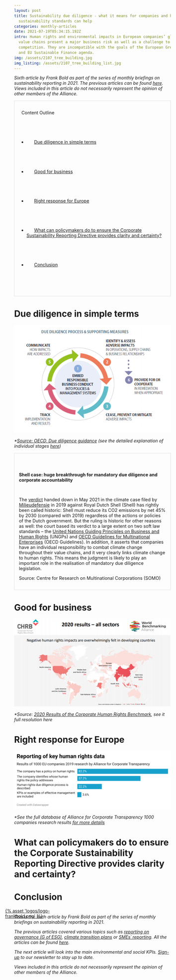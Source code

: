 ```yaml
---
layout: post
title: Sustainability due diligence - what it means for companies and how EU
  sustainability standards can help
categories: monthly-articles
date: 2021-07-19T05:34:15.192Z
intro: Human rights and environmental impacts in European companies’ global
  value chains present a major business risk as well as a challenge to fair
  competition. They are incompatible with the goals of the European Green Deal
  and EU Sustainable Finance agenda.
img: /assets/2107_tree_building.jpg
img_listing: /assets/2107_tree_building_list.jpg
---
```

*Sixth article by Frank Bold as part of the series of monthly briefings on sustainability reporting in 2021. The previous articles can be found [here](https://www.allianceforcorporatetransparency.org/news/categories/#monthly-articles). Views included in this article do not necessarily represent the opinion of other members of the Alliance.*

<div style="border: 1px solid #DFDFDF; padding: 1em; font-size: .9rem;">

  <span>Content Outline</span>

  <ul>

    <li>

      <a href="#due-diligence">Due diligence in simple terms</a>

    </li>

    <li>

      <a href="#good-for">Good for business</a>

    </li>

    <li>

      <a href="#right-response">Right response for Europe</a>

    </li>

    <li>

      <a href="#what-can">What can policymakers do to ensure the Corporate Sustainability Reporting Directive provides clarity and certainty?</a>

    </li>

    <li>

      <a href="#conclusion">Conclusion</a>

    </li>

  </ul>

</div>

<h1 id="due-diligence">Due diligence in simple terms</h1>

![Source: OECD, Due diligence guidance](/assets/2107_due_diligence.png "Source: OECD, Due diligence guidance")

*\*[Source: OECD, Due diligence guidance](https://www.oecdguidelines.nl/oecd-guidelines/due-diligence-guidances) (see the detailed explanation of individual stages [here](https://www.oecdguidelines.nl/oecd-guidelines/due-diligence-guidances))* 

<div style="border: 1px solid #DFDFDF; padding: 1em; font-size: .9rem;">

  <p style="font-weight: bold;">Shell case: huge breakthrough for mandatory due diligence and corporate accountability</p>

 <p>The <a href="https://uitspraken.rechtspraak.nl/inziendocument?id=ECLI:NL:RBDHA:2021:5339">verdict</a> handed down in May 2021 in the climate case filed by <a href="https://en.milieudefensie.nl/">Milieudefensie</a> in 2019 against Royal Dutch Shell (Shell) has rightly been called historic: Shell must reduce its CO2 emissions by net 45% by 2030 (compared with 2019) regardless of the actions or policies of the Dutch government. But the ruling is historic for other reasons as well: the court based its verdict to a large extent on two soft law standards – the <a href="https://www.ohchr.org/documents/publications/guidingprinciplesbusinesshr_en.pdf">United Nations Guiding Principles on Business and Human Rights</a> (UNGPs) and <a href="https://www.oecd.org/daf/inv/mne/48004323.pdf">OECD Guidelines for Multinational Enterprises</a> (OECD Guidelines). In addition, it asserts that companies have an individual responsibility to combat climate change throughout their value chains, and it very clearly links climate change to human rights. This means the judgment is likely to play an important role in the realisation of mandatory due diligence legislation.</p>

<p>Source: Centre for Research on Multinational Corporations (SOMO)</p>

</div>

<h1 id="good-for">Good for business</h1>

![Source: 2020 Results of the Corporate Human Rights Benchmark ](/assets/2107_2020-results-chrb.png "Source: 2020 Results of the Corporate Human Rights Benchmark ")

*\*Source: [2020 Results of the Corporate Human Rights Benchmark](https://www.ohchr.org/Documents/Issues/Business/Slides.pdf), see it full resolution here*

<h1 id="right-response">Right response for Europe</h1>

![Alliance for Corporate Transparency 1000 companies research results](/assets/2107_datawrapper_reporting-of-key-human-rights-data.png "Alliance for Corporate Transparency 1000 companies research results")

*\*See the full database of Alliance for Corporate Transparency 1000 companies research results [for more details](https://www.allianceforcorporatetransparency.org/database/2019.html#s_C)*

<h1 id="what-can">What can policymakers do to ensure the Corporate Sustainability Reporting Directive provides clarity and certainty?</h1>

<h1 id="conclusion">Conclusion</h1>

<a href="https://en.frankbold.org/" style="
max-width: 200px;
display: block;
margin-left: -29px;
margin-bottom: -29px;">{% asset 'logos/logo-frankbold.png' %}</a>

*This is the sixth article by Frank Bold as part of the series of monthly briefings on sustainability reporting in 2021.* 

*The previous articles covered various topics such as [reporting on governance (G of ESG)](https://www.allianceforcorporatetransparency.org/news/what-needs-to-be-reported-on-governance-of-esg.html), [climate transition plans](https://www.allianceforcorporatetransparency.org/news/climate-transition-plans-how-eu-standards-can-help-companies-to-focus-on-the-right-data.html) or [SMEs´ reporting](https://www.allianceforcorporatetransparency.org/news/smes-and-the-future-of-european-sustainability-reporting-rules-small-businesses-deserve-to-get-clarity-to-address-the-sustainability-challenge.html). All the articles can be found [here](https://www.allianceforcorporatetransparency.org/news/categories/#monthly-articles).*

*The next article will look into the main environmental and social KPIs. [Sign-up](https://purposeofcorporation.us10.list-manage.com/subscribe?u=66bafd0ef0d33f5bf8fbe1e87&id=113ab4bd34) to our newsletter to stay up to date.*  

*Views included in this article do not necessarily represent the opinion of other members of the Alliance.*